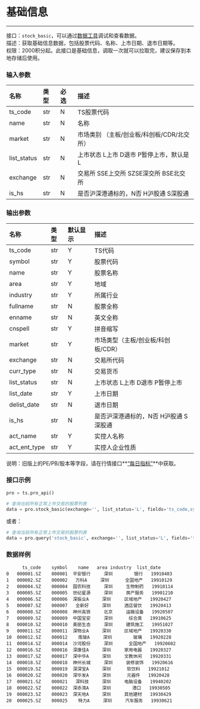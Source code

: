 # 基础信息

---

接口：`stock_basic`，可以通过[数据工具](https://tushare.pro/webclient/)调试和查看数据。  
描述：获取基础信息数据，包括股票代码、名称、上市日期、退市日期等。  
权限：2000积分起。此接口是基础信息，调取一次就可以拉取完，建议保存到本地存储后使用。

### 输入参数

| 名称        | 类型 | 必选 | 描述                                       |
| :---------- | :--- | :--- | :----------------------------------------- |
| ts_code     | str  | N    | TS股票代码                                 |
| name        | str  | N    | 名称                                       |
| market      | str  | N    | 市场类别 （主板/创业板/科创板/CDR/北交所） |
| list_status | str  | N    | 上市状态 L上市 D退市 P暂停上市，默认是L    |
| exchange    | str  | N    | 交易所 SSE上交所 SZSE深交所 BSE北交所      |
| is_hs       | str  | N    | 是否沪深港通标的，N否 H沪股通 S深股通      |

### 输出参数

| 名称         | 类型 | 默认显示 | 描述                                  |
| :----------- | :--- | :------- | :------------------------------------ |
| ts_code      | str  | Y        | TS代码                                |
| symbol       | str  | Y        | 股票代码                              |
| name         | str  | Y        | 股票名称                              |
| area         | str  | Y        | 地域                                  |
| industry     | str  | Y        | 所属行业                              |
| fullname     | str  | N        | 股票全称                              |
| enname       | str  | N        | 英文全称                              |
| cnspell      | str  | Y        | 拼音缩写                              |
| market       | str  | Y        | 市场类型（主板/创业板/科创板/CDR）    |
| exchange     | str  | N        | 交易所代码                            |
| curr_type    | str  | N        | 交易货币                              |
| list_status  | str  | N        | 上市状态 L上市 D退市 P暂停上市        |
| list_date    | str  | Y        | 上市日期                              |
| delist_date  | str  | N        | 退市日期                              |
| is_hs        | str  | N        | 是否沪深港通标的，N否 H沪股通 S深股通 |
| act_name     | str  | Y        | 实控人名称                            |
| act_ent_type | str  | Y        | 实控人企业性质                        |

说明：旧版上的PE/PB/股本等字段，请在行情接口**[“每日指标”](https://tushare.pro/document/2?doc_id=32)**中获取。

### 接口示例

```python
pro = ts.pro_api()

# 查询当前所有正常上市交易的股票列表
data = pro.stock_basic(exchange='', list_status='L', fields='ts_code,symbol,name,area,industry,list_date')
````

或者：

```python
# 查询当前所有正常上市交易的股票列表
data = pro.query('stock_basic', exchange='', list_status='L', fields='ts_code,symbol,name,area,industry,list_date')
```

### 数据样例

```
      ts_code    symbol    name   area industry  list_date
0   000001.SZ    000001  平安银行     深圳        银行   19910403
1   000002.SZ    000002   万科A     深圳      全国地产   19910129
2   000004.SZ    000004  国农科技     深圳     生物制药   19910114
3   000005.SZ    000005  世纪星源     深圳     房产服务   19901210
4   000006.SZ    000006  深振业A     深圳     区域地产   19920427
5   000007.SZ    000007   全新好     深圳     酒店餐饮   19920413
6   000008.SZ    000008  神州高铁     北京     运输设备   19920507
7   000009.SZ    000009  中国宝安     深圳      综合类   19910625
8   000010.SZ    000010  美丽生态     深圳     建筑施工   19951027
9   000011.SZ    000011  深物业A     深圳     区域地产   19920330
10  000012.SZ    000012    南玻A     深圳        玻璃   19920228
11  000014.SZ    000014  沙河股份     深圳      全国地产   19920602
12  000016.SZ    000016  深康佳A     深圳     家用电器   19920327
13  000017.SZ    000017  深中华A     深圳     文教休闲   19920331
14  000018.SZ    000018  神州长城     深圳     装修装饰   19920616
15  000019.SZ    000019  深深宝A     深圳      软饮料   19921012
16  000020.SZ    000020  深华发A     深圳      元器件   19920428
17  000021.SZ    000021   深科技     深圳     电脑设备   19940202
18  000022.SZ    000022  深赤湾A     深圳        港口   19930505
19  000023.SZ    000023  深天地A     深圳     其他建材   19930429
20  000025.SZ    000025    特力A     深圳     汽车服务   19930621
```